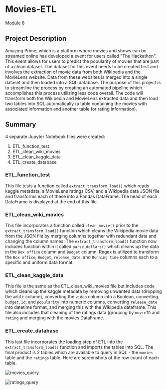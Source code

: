 # Movies-ETL
Module 8

## Project Description
Amazing Prime, which is a platform where movies and shows can be streamed online has developed a event for users called "The Hackathon". This event allows for users to predict the popularity of movies that are part of a clean dataset. The dataset for this event needs to be created first and involves the extraction of movie data from both Wikipedia and the MovieLens website. Data from these websites is merged into a single dataset and then loaded into a SQL database. The purpose of this project is to streamline the process by creating an automated pipeline which accomplishes this process utilizing less code overall. The code will transform both the Wikipedia and MovieLens extracted data and then load two tables into SQL automatically (a table containing the movies with associated information and another table for rating information).

## Summary
4 separate Jupyter Notebook files were created:
1) ETL_function_test
2) ETL_clean_wiki_movies
3) ETL_clean_kaggle_data
4) ETL_create_database

### ETL_function_test
This file tests a function called `extract_transform_load()` which reads kaggle metadata, a MovieLens ratings CSV, and a Wikipedia data JSON file and transforms each of these into a Pandas DataFrame. The head of each DataFrame is displayed at the end of this file.

### ETL_clean_wiki_movies
This file incorporates a function called `clean_movie()` prior to the `extract_transform_load()` function which cleans the Wikipedia movie data from the JSON file by merging columns together with redundant data and changing the column names. The `extract_transform_load()` function now includes function within it called `parse_dollars()` which cleans up the data in the `Box office` column and `Budget` column. Regex is utilized to transform the `Box office`, `Budget`, `release_date`, and `Running time` columns each to a specific and uniform data format.

### ETL_clean_kaggle_data
This file is the same as the ETL_clean_wiki_movies file but includes code which cleans up the kaggle metadata by removing unwanted data (dropping the `adult` column), converting the `video` column into a Boolean, converting `budget`, `id`, and `popularity` into numeric columns, converting `release_date` into datetime format, and merging this with the Wikipedia dataframe. This file also includes that cleaning of the ratings data (grouping by `movieID` and `rating` and merging with the movies DataFrame.

### ETL_create_database
This last file incorporates the loading step of ETL into the `extract_transform_load()` function and imports the tables into SQL. The final product is 2 tables which are available to query in SQL - the `movies` table and the `ratings` table. Here are screenshots of the row count of each table.

![movies_query](https://user-images.githubusercontent.com/107309793/184061520-fb895a9d-48f3-4969-bfe6-73db0b70119a.png)

![ratings_query](https://user-images.githubusercontent.com/107309793/184061531-1989efac-10f0-45df-9550-bd443c49007e.png)
